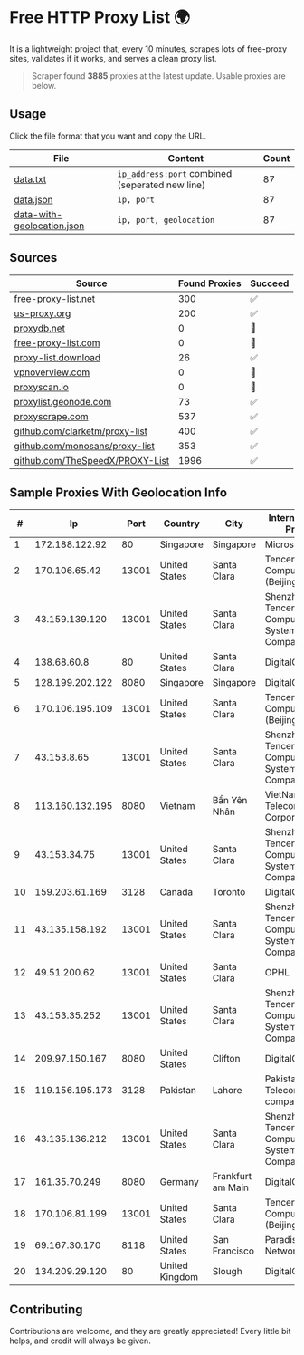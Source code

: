 
# Free HTTP Proxy List 🌍

It is a lightweight project that, every 10 minutes, scrapes lots of free-proxy sites, validates if it works, and serves a clean proxy list.


> Scraper found **3885** proxies at the latest update. Usable proxies are below.

## Usage

Click the file format that you want and copy the URL.


|File|Content|Count|
|----|-------|-----|
|[data.txt](https://raw.githubusercontent.com/themiralay/Proxy-List-World/master/data.txt)|`ip_address:port` combined (seperated new line)|87|
|[data.json](https://raw.githubusercontent.com/themiralay/Proxy-List-World/master/data.json)|`ip, port`|87|
|[data-with-geolocation.json](https://raw.githubusercontent.com/themiralay/Proxy-List-World/master/data-with-geolocation.json)|`ip, port, geolocation`|87|

## Sources

|Source|Found Proxies|Succeed|
|------|-------------|-------|
|[free-proxy-list.net](https://free-proxy-list.net)|300|✅|
|[us-proxy.org](https://www.us-proxy.org)|200|✅|
|[proxydb.net](http://proxydb.net)|0|🚫|
|[free-proxy-list.com](https://free-proxy-list.com/?page=&port=&type%5B%5D=http&type%5B%5D=https&up_time=0&search=Search)|0|🚫|
|[proxy-list.download](https://www.proxy-list.download/HTTP)|26|✅|
|[vpnoverview.com](https://vpnoverview.com/privacy/anonymous-browsing/free-proxy-servers)|0|🚫|
|[proxyscan.io](https://www.proxyscan.io)|0|🚫|
|[proxylist.geonode.com](https://proxylist.geonode.com/api/proxy-list?limit=300&page=1&sort_by=lastChecked&sort_type=desc&protocols=http,https)|73|✅|
|[proxyscrape.com](https://api.proxyscrape.com/v2/?request=displayproxies&protocol=http&timeout=10000&country=all&ssl=all&anonymity=all)|537|✅|
|[github.com/clarketm/proxy-list](https://raw.githubusercontent.com/clarketm/proxy-list/master/proxy-list-raw.txt)|400|✅|
|[github.com/monosans/proxy-list](https://raw.githubusercontent.com/monosans/proxy-list/main/proxies/http.txt)|353|✅|
|[github.com/TheSpeedX/PROXY-List](https://raw.githubusercontent.com/TheSpeedX/PROXY-List/master/http.txt)|1996|✅|


## Sample Proxies With Geolocation Info

|#|Ip|Port|Country|City|Internet Service Provider|
|-|--|----|-------|----|-------------------------|
|1|172.188.122.92|80|Singapore|Singapore|Microsoft|
|2|170.106.65.42|13001|United States|Santa Clara|Tencent Cloud Computing (Beijing) Co|
|3|43.159.139.120|13001|United States|Santa Clara|Shenzhen Tencent Computer Systems Company Limited|
|4|138.68.60.8|80|United States|Santa Clara|DigitalOcean, LLC|
|5|128.199.202.122|8080|Singapore|Singapore|DigitalOcean, LLC|
|6|170.106.195.109|13001|United States|Santa Clara|Tencent Cloud Computing (Beijing) Co|
|7|43.153.8.65|13001|United States|Santa Clara|Shenzhen Tencent Computer Systems Company Limited|
|8|113.160.132.195|8080|Vietnam|Bẩn Yên Nhân|VietNam Post and Telecom Corporation|
|9|43.153.34.75|13001|United States|Santa Clara|Shenzhen Tencent Computer Systems Company Limited|
|10|159.203.61.169|3128|Canada|Toronto|DigitalOcean, LLC|
|11|43.135.158.192|13001|United States|Santa Clara|Shenzhen Tencent Computer Systems Company Limited|
|12|49.51.200.62|13001|United States|Santa Clara|OPHL|
|13|43.153.35.252|13001|United States|Santa Clara|Shenzhen Tencent Computer Systems Company Limited|
|14|209.97.150.167|8080|United States|Clifton|DigitalOcean, LLC|
|15|119.156.195.173|3128|Pakistan|Lahore|Pakistan Telecommuication company limited|
|16|43.135.136.212|13001|United States|Santa Clara|Shenzhen Tencent Computer Systems Company Limited|
|17|161.35.70.249|8080|Germany|Frankfurt am Main|DigitalOcean, LLC|
|18|170.106.81.199|13001|United States|Santa Clara|Tencent Cloud Computing (Beijing) Co|
|19|69.167.30.170|8118|United States|San Francisco|Paradise Networks LLC|
|20|134.209.29.120|80|United Kingdom|Slough|DigitalOcean, LLC|



## Contributing

Contributions are welcome, and they are greatly appreciated! Every
little bit helps, and credit will always be given.

